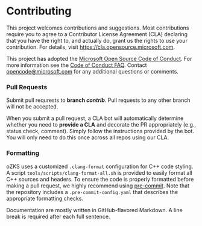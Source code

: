 # Contributing

This project welcomes contributions and suggestions.
Most contributions require you to agree to a Contributor License Agreement (CLA) declaring that you have the right to, and actually do, grant us the rights to use your contribution.
For details, visit https://cla.opensource.microsoft.com.

This project has adopted the [Microsoft Open Source Code of Conduct](https://opensource.microsoft.com/codeofconduct/).
For more information see the [Code of Conduct FAQ](https://opensource.microsoft.com/codeofconduct/faq/).
Contact [opencode@microsoft.com](mailto:opencode@microsoft.com) for any additional questions or comments.

### Pull Requests

Submit pull requrests to **branch *contrib***.
Pull requests to any other branch will not be accepted.

When you submit a pull request, a CLA bot will automatically determine whether you need to **provide a CLA** and decorate the PR appropriately (e.g., status check, comment).
Simply follow the instructions provided by the bot. You will only need to do this once across all repos using our CLA.

### Formatting

oZKS uses a customized `.clang-format` configuration for C++ code styling.
A script `tools/scripts/clang-format-all.sh` is provided to easily format all C++ sources and headers.
To ensure the code is properly formatted before making a pull request, we highly recommend using [pre-commit](https://pre-commit.com/).
Note that the repository includes a `.pre-commit-config.yaml` that describes the appropriate formatting checks.

Documentation are mostly written in GitHub-flavored Markdown.
A line break is required after each full sentence.
